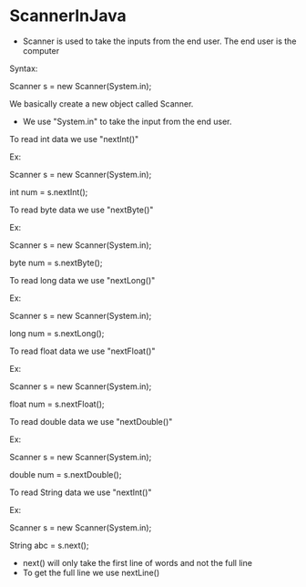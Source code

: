 # ScannerInJava

- Scanner is used to take the inputs from the end user. The end user is the computer

Syntax: 

  Scanner s = new Scanner(System.in);
  
  
  We basically create a new object called Scanner.
  
  - We use "System.in" to take the input from the end user. 


To read int data we use "nextInt()"


Ex:

Scanner s = new Scanner(System.in);

int num = s.nextInt();


To read byte data we use "nextByte()"


Ex:

Scanner s = new Scanner(System.in);

byte num = s.nextByte();



To read long data we use "nextLong()"


Ex:

Scanner s = new Scanner(System.in);

long num = s.nextLong();



To read float data we use "nextFloat()"


Ex:

Scanner s = new Scanner(System.in);

float num = s.nextFloat();


To read double data we use "nextDouble()"


Ex:

Scanner s = new Scanner(System.in);

double num = s.nextDouble();



To read String data we use "nextInt()"


Ex:

Scanner s = new Scanner(System.in);

String abc = s.next();

- next() will only take the first line of words and not the full line
- To get the full line we use nextLine()
